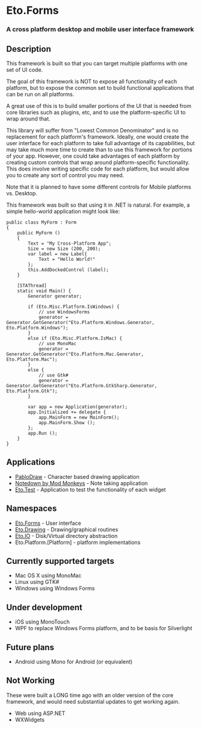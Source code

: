Eto.Forms
=========
### A cross platform desktop and mobile user interface framework


Description
-----------

This framework is built so that you can target multiple platforms with one set of UI code.

The goal of this framework is NOT to expose all functionality of each platform, but to expose
the common set to build functional applications that can be run on all platforms.

A great use of this is to build smaller portions of the UI that is needed from core libraries
such as plugins, etc, and to use the platform-specific UI to wrap around that.

This library will suffer from "Lowest Common Denominator" and is no replacement for each
platform's framework. Ideally, one would create the user interface for each platform to take 
full advantage of its capabilities, but may take much more time to create than to use this 
framework for portions of your app. However, one could take advantages of each platform
by creating custom controls that wrap around platform-specific functionality.  This does involve
writing specific code for each platform, but would allow you to create any sort of control
you may need.

Note that it is planned to have some different controls for Mobile platforms vs. Desktop.

This framework was built so that using it in .NET is natural.
For example, a simple hello-world application might look like:

	public class MyForm : Form
	{
		public MyForm ()
		{
			Text = "My Cross-Platform App";
			Size = new Size (200, 200);
			var label = new Label{
				Text = "Hello World!"
			};
			this.AddDockedControl (label);
		}
		
		[STAThread]
		static void Main() {
			Generator generator;

			if (Eto.Misc.Platform.IsWindows) {
				// use WindowsForms
				generator = Generator.GetGenerator("Eto.Platform.Windows.Generator, Eto.Platform.Windows");
			}
			else if (Eto.Misc.Platform.IsMac) {
				// use MonoMac
				generator = Generator.GetGenerator("Eto.Platform.Mac.Generator, Eto.Platform.Mac");
			}
			else {
				// use Gtk#
				generator = Generator.GetGenerator("Eto.Platform.GtkSharp.Generator, Eto.Platform.Gtk");
			}

			var app = new Application(generator);
			app.Initialized += delegate {
				app.MainForm = new MainForm();
				app.MainForm.Show ();
			};
			app.Run ();
		}
	}	

Applications
------------
* [PabloDraw](http://picoe.ca/products/pablodraw/alpha) - Character based drawing application
* [Notedown by Mod Monkeys](https://github.com/modmonkeys/Notedown) - Note taking application
* [Eto.Test](https://github.com/picoe/Eto/tree/master/Source/Eto.Test) - Application to test the functionality of each widget


Namespaces
----------

* [Eto.Forms](https://github.com/picoe/Eto/tree/master/Source/Eto/Forms) - User interface 
* [Eto.Drawing](https://github.com/picoe/Eto/tree/master/Source/Eto/Drawing) - Drawing/graphical routines
* [Eto.IO](https://github.com/picoe/Eto/tree/master/Source/Eto/IO) - Disk/Virtual directory abstraction
* Eto.Platform.[Platform] - platform implementations

Currently supported targets
---------------------------

* Mac OS X using MonoMac
* Linux using GTK#
* Windows using Windows Forms
	
Under development
-----------------

* iOS using MonoTouch
* WPF to replace Windows Forms platform, and to be basis for Silverlight

	
Future plans
------------

* Android using Mono for Android (or equivalent)

Not Working
-----------

These were built a LONG time ago with an older version of the core framework, and would need substantial updates to get working again.

* Web using ASP.NET
* WXWidgets
